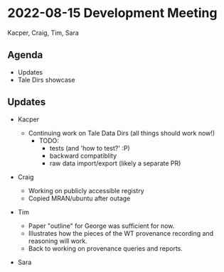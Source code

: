 2022-08-15 Development Meeting
==============================
Kacper, Craig, Tim, Sara

Agenda
------
* Updates
* Tale Dirs showcase

Updates
-------
* Kacper
    * Continuing work on Tale Data Dirs (all things should work now!)
        * TODO:
            * tests (and 'how to test?' :P)
            * backward compatiblity
            * raw data import/export (likely a separate PR)

* Craig
    * Working on publicly accessible registry
    * Copied MRAN/ubuntu after outage

* Tim
    * Paper "outline" for George was sufficient for now.
    * Illustrates how the pieces of the WT provenance recording and reasoning will work.
    * Back to working on provenance queries and reports.

* Sara
